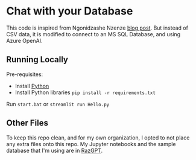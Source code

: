# Chat with your Database

This code is inspired from Ngonidzashe Nzenze [blog post](https://dev.to/ngonidzashe/chat-with-your-csv-visualize-your-data-with-langchain-and-streamlit-ej7).
But instead of CSV data, it is modified to connect to an MS SQL Database, and using Azure OpenAI.


## Running Locally
Pre-requisites:
- Install [Python](https://python.org)
- Install Python libraries `pip install -r requirements.txt`

Run `start.bat` or `streamlit run Hello.py`


## Other Files
To keep this repo clean, and for my own organization, I opted to not place any extra files onto this repo.
My Jupyter notebooks and the sample database that I'm using are in [RazGPT](https://github.com/raffertyuy/RazGPT).